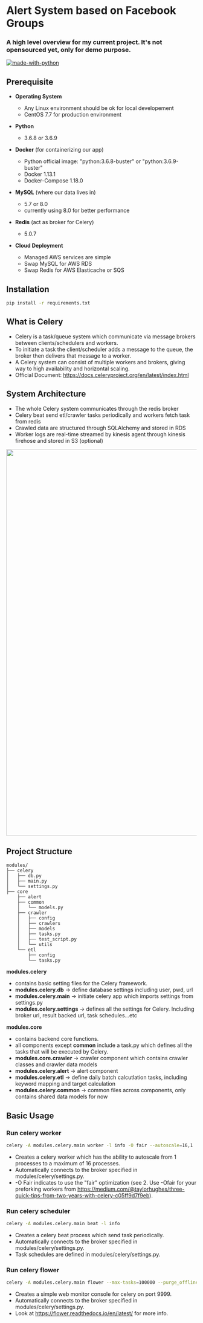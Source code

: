 # Alert System based on Facebook Groups

### A high level overview for my current project. It's not opensourced yet, only for demo purpose.

[![made-with-python](https://img.shields.io/badge/Made%20with-Python-1f425f.svg)](https://www.python.org/)

## Prerequisite
* **Operating System**
  * Any Linux environment should be ok for local developement
  * CentOS 7.7 for production environment

* **Python**
  * 3.6.8 or 3.6.9

* **Docker** (for containerizing our app)
  * Python official image: "python:3.6.8-buster" or "python:3.6.9-buster" 
  * Docker 1.13.1
  * Docker-Compose 1.18.0

* **MySQL** (where our data lives in)
  * 5.7 or 8.0
  * currently using 8.0 for better performance

* **Redis** (act as broker for Celery)
  * 5.0.7 

* **Cloud Deployment**
  * Managed AWS services are simple
  * Swap MySQL for AWS RDS
  * Swap Redis for AWS Elasticache or SQS

## Installation
```bash
pip install -r requirements.txt
```

## What is Celery
* Celery is a task/queue system which communicate via message brokers between clients/schedulers and workers. 
* To initiate a task the client/scheduler adds a message to the queue, the broker then delivers that message to a worker. 
* A Celery system can consist of multiple workers and brokers, giving way to high availability and horizontal scaling.
* Official Document: https://docs.celeryproject.org/en/latest/index.html

## System Architecture
* The whole Celery system communicates through the redis broker
* Celery beat send etl/crawler tasks periodically and workers fetch task from redis
* Crawled data are structured through SQLAlchemy and stored in RDS
* Worker logs are real-time streamed by kinesis agent through kinesis firehose and stored in S3 (optional)

<img src="https://lnsocial.s3-ap-northeast-1.amazonaws.com/Screenshot+from+2020-01-15+17-01-53.png" width="1024"></img>


## Project Structure
```
modules/ 
├── celery 
│   ├── db.py 
│   ├── main.py 
│   └── settings.py 
├── core 
    ├── alert 
    ├── common 
    │   └── models.py 
    ├── crawler 
    │   ├── config 
    │   ├── crawlers 
    │   ├── models 
    │   ├── tasks.py 
    │   ├── test_script.py 
    │   └── utils 
    └── etl 
        ├── config 
        └── tasks.py 
```
   **modules.celery**
   * contains basic setting files for the Celery framework.
   * **modules.celery.db**   -> define database settings including user, pwd, url 
   * **modules.celery.main** -> initiate celery app which imports settings from settings.py
   * **modules.celery.settings** -> defines all the settings for Celery. Including broker url, result backed url, task schedules...etc
    
   **modules.core** 
   * contains backend core functions.
   * all components except **common** include a task.py which defines all the tasks that will be executed by Celery.
   * **modules.core.crawler**  -> crawler component which contains crawler classes and crawler data models
   * **modules.celery.alert**  -> alert component
   * **modules.celery.etl**    -> define daily batch calcutlation tasks, including keyword mapping and target calculation
   * **modules.celery.common** -> common files across components, only contains shared data models for now
   

## Basic Usage

### Run celery worker
```bash
celery -A modules.celery.main worker -l info -O fair --autoscale=16,1  
```
* Creates a celery worker which has the ability to autoscale from 1 processes to a maximum of 16 processes.
* Automatically connects to the broker specified in modules/celery/settings.py.
* -O Fair indicates to use the "fair" optimization (see 2. Use -Ofair for your preforking workers from https://medium.com/@taylorhughes/three-quick-tips-from-two-years-with-celery-c05ff9d7f9eb).

### Run celery scheduler
```bash
celery -A modules.celery.main beat -l info  
```
* Creates a celery beat process which send task periodically.
* Automatically connects to the broker specified in modules/celery/settings.py.
* Task schedules are defined in modules/celery/settings.py.

### Run celery flower
```bash
celery -A modules.celery.main flower --max-tasks=100000 --purge_offline_workers --port=9999 
```
* Creates a simple web monitor console for celery on port 9999.
* Automatically connects to the broker specified in modules/celery/settings.py.
* Look at https://flower.readthedocs.io/en/latest/ for more info.

